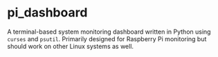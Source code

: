 # pi_dashboard
A terminal-based system monitoring dashboard written in Python using `curses` and `psutil`. Primarily designed for Raspberry Pi monitoring but should work on other Linux systems as well.
